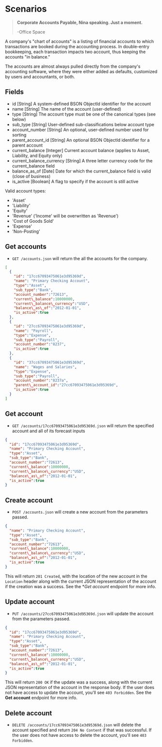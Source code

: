 Scenarios
=========

> **Corporate Accounts Payable, Nina speaking. Just a moment.**
>
> -Office Space

A company's "chart of accounts" is a listing of financial accounts to which transactions are booked during the accounting process. In double-entry bookkeeping, each transaction impacts two account, thus keeping the accounts "in balance."

The accounts are almost always pulled directly from the company's accounting software, where they were either added as defaults, customized by users and accountants, or both.


Fields
------

* id [String] A system-defined BSON ObjectId identifier for the account
* name [String] The name of the account (user-defined)
* type [String] The account type must be one of the canonical types (see below)
* sub_type [String] User-defined sub-classifications below account type
* account_number [String] An optional, user-defined number used for sorting
* parent\_account_id [String] An optional BSON ObjectId identifier for a parent account
* current\_balance [Integer] Current account balance (applies to Asset, Liability, and Equity only)
* current\_balance\_currency [String] A three letter currency code for the current_balance field
* balance\_as\_of [Date] Date for which the current_balance field is valid (close of business)
* is_active [Boolean] A flag to specify if the account is still active

Valid account types: 

* 'Asset'
* 'Liability'
* 'Equity'
* 'Revenue' ('Income' will be overwritten as 'Revenue')
* 'Cost of Goods Sold'
* 'Expense'
* 'Non-Posting'


Get accounts
------------

* `GET /accounts.json` will return the all the accounts for the company.

```json
[
  {
    "id": "17cc67093475061e3d95369d",
    "name": "Primary Checking Account",
    "type":"Asset",
    "sub_type":"Bank",
    "account_number":"72613",
    "current\_balance":10000000,
    "current\_balance\_currency":"USD",
    "balance\_as\_of":"2012-01-01",
    "is_active":true
  },
  {
    "id": "27cc67093475061e3d95369d",
    "name": "Payroll",
    "type":"Expense",
    "sub_type":"Payroll",
    "account_number":"8237",
    "is_active":true
  },
  {
    "id": "37cc67093475061e3d95369d",
    "name": "Wages and Salaries",
    "type":"Expense",
    "sub_type":"Payroll",
    "account_number":"8237a",
    "parent\_account_id":"27cc67093475061e3d95369d",
    "is_active":true
  }
]
```


Get account
-----------

* `GET /accounts/17cc67093475061e3d95369d.json` will return the specified account and all of its forecast inputs

```json
{
  "id": "17cc67093475061e3d95369d",
  "name": "Primary Checking Account",
  "type":"Asset",
  "sub_type":"Bank",
  "account_number":"72613",
  "current\_balance":10000000,
  "current\_balance\_currency":"USD",
  "balance\_as\_of":"2012-01-01",
  "is_active":true
}
```


Create account
--------------

* `POST /accounts.json` will create a new account from the parameters passed.

```json
{
  "name": "Primary Checking Account",
  "type":"Asset",
  "sub_type":"Bank",
  "account_number":"72613",
  "current\_balance":10000000,
  "current\_balance\_currency":"USD",
  "balance\_as\_of":"2012-01-01",
  "is_active":true
}
```

This will return `201 Created`, with the location of the new account in the `Location` header along with the current JSON representation of the account if the creation was a success. See the **Get account* endpoint for more info.


Update account
--------------

* `PUT /accounts/27cc67093475061e3d95369d.json` will update the account from the parameters passed.

```json
{
  "id": "17cc67093475061e3d95369d",
  "name": "Primary Checking Account",
  "type":"Asset",
  "sub_type":"Bank",
  "account_number":"72613",
  "current\_balance":10000000,
  "current\_balance\_currency":"USD",
  "balance\_as\_of":"2012-01-01",
  "is_active":true
}
```

This will return `200 OK` if the update was a success, along with the current JSON representation of the account in the response body. If the user does not have access to update the account, you'll see `403 Forbidden`. See the **Get account** endpoint for more info.


Delete account
-------------

* `DELETE /accounts/17cc67093475061e3d95369d.json` will delete the account specified and return `204 No Content` if that was successful. If the user does not have access to delete the account, you'll see `403 Forbidden`.